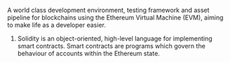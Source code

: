 A world class development environment, testing framework and asset pipeline for blockchains 
using the Ethereum Virtual Machine (EVM), aiming to make life as a developer easier. 

1. Solidity is an object-oriented, high-level language for implementing smart contracts. Smart contracts are programs which govern the behaviour of accounts within the Ethereum state.



